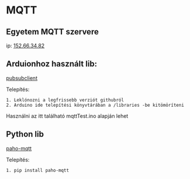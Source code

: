 # MQTT

## Egyetem MQTT szervere
ip: [152.66.34.82](152.66.34.82)

## Arduionhoz használt lib:
[pubsubclient](https://github.com/knolleary/pubsubclient/releases/tag/v2.7)

Telepítés:  
    
    1. Leklónozni a legfrissebb verziót githubról
    2. Arduino ide telepítési könyvtárában a /libraries -be kitömöríteni

Használni az itt található mqttTest.ino alapján lehet

## Python lib
[paho-mqtt](https://pypi.org/project/paho-mqtt/)

Telepítés:  
    
    1. pip install paho-mqtt
